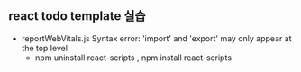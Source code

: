 
## react todo template 실습

* reportWebVitals.js Syntax error: 'import' and 'export' may only appear at the top level
  * npm uninstall react-scripts , npm install react-scripts